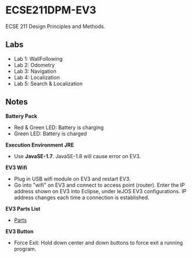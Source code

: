 # ECSE211DPM-EV3 #
ECSE 211 Design Principles and Methods.

## Labs ##
- Lab 1: WallFollowing
- Lab 2: Odometry
- Lab 3: Navigation
- Lab 4: Localization
- Lab 5: Search & Localization

## Notes ##
__Battery Pack__
- Red & Green LED: Battery is charging
- Green LED: Battery is charged

__Execution Environment JRE__
- Use __JavaSE-1.7__. JavaSE-1.8 will cause error on EV3.

__EV3 Wifi__
- Plug in USB wifi module on EV3 and restart EV3.
- Go into "wifi" on EV3 and connect to access point (router). Enter the IP address shown on EV3 into Eclipse, under leJOS EV3 configurations. IP address changes each time a connection is established.

__EV3 Parts List__
- [Parts](EV3-Parts-List.pdf)

__EV3 Button__
- Force Exit: Hold down center and down buttons to force exit a running program.
